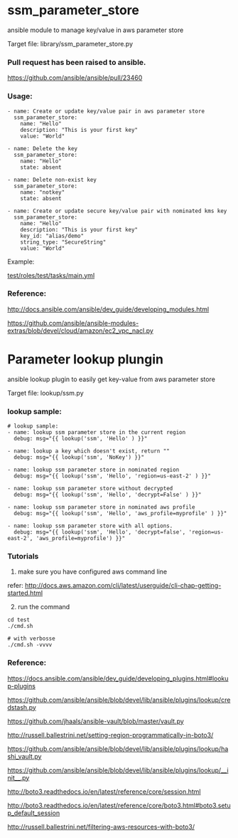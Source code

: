 # ssm_parameter_store
ansible module to manage key/value in aws parameter store

Target file: library/ssm_parameter_store.py

### Pull request has been raised to ansible.

https://github.com/ansible/ansible/pull/23460

### Usage:

```
- name: Create or update key/value pair in aws parameter store
  ssm_parameter_store:
    name: "Hello"
    description: "This is your first key"
    value: "World"

- name: Delete the key
  ssm_parameter_store:
    name: "Hello"
    state: absent

- name: Delete non-exist key
  ssm_parameter_store:
    name: "notkey"
    state: absent

- name: Create or update secure key/value pair with nominated kms key
  ssm_parameter_store:
    name: "Hello"
    description: "This is your first key"
    key_id: "alias/demo"
    string_type: "SecureString"
    value: "World"
```

Example:

[test/roles/test/tasks/main.yml](test/roles/test/tasks/main.yml)


### Reference: 

http://docs.ansible.com/ansible/dev_guide/developing_modules.html

https://github.com/ansible/ansible-modules-extras/blob/devel/cloud/amazon/ec2_vpc_nacl.py

# Parameter lookup plungin
ansible lookup plugin to easily get key-value from aws parameter store

Target file: lookup/ssm.py

### lookup sample:

```
# lookup sample:
- name: lookup ssm parameter store in the current region
  debug: msg="{{ lookup('ssm', 'Hello' ) }}"

- name: lookup a key which doesn't exist, return ""
  debug: msg="{{ lookup('ssm', 'NoKey') }}"

- name: lookup ssm parameter store in nominated region
  debug: msg="{{ lookup('ssm', 'Hello', 'region=us-east-2' ) }}"

- name: lookup ssm parameter store without decrypted
  debug: msg="{{ lookup('ssm', 'Hello', 'decrypt=False' ) }}"

- name: lookup ssm parameter store in nominated aws profile
  debug: msg="{{ lookup('ssm', 'Hello', 'aws_profile=myprofile' ) }}"

- name: lookup ssm parameter store with all options.
  debug: msg="{{ lookup('ssm', 'Hello', 'decrypt=false', 'region=us-east-2', 'aws_profile=myprofile') }}"
```

### Tutorials

1) make sure you have configured aws command line

refer: http://docs.aws.amazon.com/cli/latest/userguide/cli-chap-getting-started.html

2) run the command 
```
cd test
./cmd.sh

# with verbosse
./cmd.sh -vvvv
```

### Reference:

https://docs.ansible.com/ansible/dev_guide/developing_plugins.html#lookup-plugins

https://github.com/ansible/ansible/blob/devel/lib/ansible/plugins/lookup/credstash.py

https://github.com/jhaals/ansible-vault/blob/master/vault.py

http://russell.ballestrini.net/setting-region-programmatically-in-boto3/

https://github.com/ansible/ansible/blob/devel/lib/ansible/plugins/lookup/hashi_vault.py

https://github.com/ansible/ansible/blob/devel/lib/ansible/plugins/lookup/__init__.py

http://boto3.readthedocs.io/en/latest/reference/core/session.html

http://boto3.readthedocs.io/en/latest/reference/core/boto3.html#boto3.setup_default_session

http://russell.ballestrini.net/filtering-aws-resources-with-boto3/
